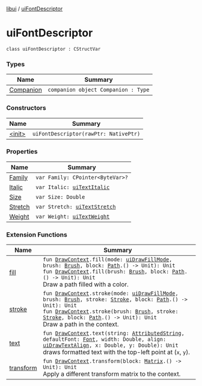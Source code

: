 [libui](../index.md) / [uiFontDescriptor](./index.md)

# uiFontDescriptor

`class uiFontDescriptor : CStructVar`

### Types

| Name | Summary |
|---|---|
| [Companion](-companion.md) | `companion object Companion : Type` |

### Constructors

| Name | Summary |
|---|---|
| [&lt;init&gt;](-init-.md) | `uiFontDescriptor(rawPtr: NativePtr)` |

### Properties

| Name | Summary |
|---|---|
| [Family](-family.md) | `var Family: CPointer<ByteVar>?` |
| [Italic](-italic.md) | `var Italic: `[`uiTextItalic`](../ui-text-italic.md) |
| [Size](-size.md) | `var Size: Double` |
| [Stretch](-stretch.md) | `var Stretch: `[`uiTextStretch`](../ui-text-stretch.md) |
| [Weight](-weight.md) | `var Weight: `[`uiTextWeight`](../ui-text-weight.md) |

### Extension Functions

| Name | Summary |
|---|---|
| [fill](../../libui.ktx.draw/fill.md) | `fun `[`DrawContext`](../../libui.ktx/-draw-context.md)`.fill(mode: `[`uiDrawFillMode`](../ui-draw-fill-mode.md)`, brush: `[`Brush`](../../libui.ktx.draw/-brush/index.md)`, block: `[`Path`](../../libui.ktx.draw/-path/index.md)`.() -> Unit): Unit`<br>`fun `[`DrawContext`](../../libui.ktx/-draw-context.md)`.fill(brush: `[`Brush`](../../libui.ktx.draw/-brush/index.md)`, block: `[`Path`](../../libui.ktx.draw/-path/index.md)`.() -> Unit): Unit`<br>Draw a path filled with a color. |
| [stroke](../../libui.ktx.draw/stroke.md) | `fun `[`DrawContext`](../../libui.ktx/-draw-context.md)`.stroke(mode: `[`uiDrawFillMode`](../ui-draw-fill-mode.md)`, brush: `[`Brush`](../../libui.ktx.draw/-brush/index.md)`, stroke: `[`Stroke`](../../libui.ktx.draw/-stroke/index.md)`, block: `[`Path`](../../libui.ktx.draw/-path/index.md)`.() -> Unit): Unit`<br>`fun `[`DrawContext`](../../libui.ktx/-draw-context.md)`.stroke(brush: `[`Brush`](../../libui.ktx.draw/-brush/index.md)`, stroke: `[`Stroke`](../../libui.ktx.draw/-stroke/index.md)`, block: `[`Path`](../../libui.ktx.draw/-path/index.md)`.() -> Unit): Unit`<br>Draw a path in the context. |
| [text](../../libui.ktx.draw/text.md) | `fun `[`DrawContext`](../../libui.ktx/-draw-context.md)`.text(string: `[`AttributedString`](../../libui.ktx.draw/-attributed-string/index.md)`, defaultFont: `[`Font`](../../libui.ktx.draw/-font/index.md)`, width: Double, align: `[`uiDrawTextAlign`](../ui-draw-text-align.md)`, x: Double, y: Double): Unit`<br>draws formatted text with the top-left point at (`x`, `y`). |
| [transform](../../libui.ktx.draw/transform.md) | `fun `[`DrawContext`](../../libui.ktx/-draw-context.md)`.transform(block: `[`Matrix`](../../libui.ktx.draw/-matrix/index.md)`.() -> Unit): Unit`<br>Apply a different transform matrix to the context. |
